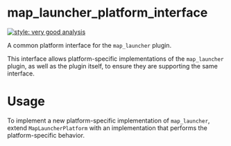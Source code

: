 # map_launcher_platform_interface

[![style: very good analysis][very_good_analysis_badge]][very_good_analysis_link]

A common platform interface for the `map_launcher` plugin.

This interface allows platform-specific implementations of the `map_launcher` plugin, as well as the plugin itself, to ensure they are supporting the same interface.

# Usage

To implement a new platform-specific implementation of `map_launcher`, extend `MapLauncherPlatform` with an implementation that performs the platform-specific behavior.

[very_good_analysis_badge]: https://img.shields.io/badge/style-very_good_analysis-B22C89.svg
[very_good_analysis_link]: https://pub.dev/packages/very_good_analysis